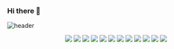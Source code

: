 ### Hi there 👋
![header](https://capsule-render.vercel.app/api?type=soft&color=auto&height=150&section=header&text=sik-yong%20github&fontSize=90)

<div align="center">
	<img src="https://img.shields.io/badge/Java-007396?style=flat&logo=Java&logoColor=white" />
	<img src="https://img.shields.io/badge/HTML5-E34F26?style=flat&logo=HTML5&logoColor=white" />
	<img src="https://img.shields.io/badge/CSS3-1572B6?style=flat&logo=CSS3&logoColor=white" />
	<img src="https://img.shields.io/badge/SPRINGBOOT-6DB33F?style=flat&logo=Spring Boot&logoColor=white" />
	<img src="https://img.shields.io/badge/IntelliJ-000000?style=flat&logo=IntelliJ IDEA&logoColor=white" />
	<img src="https://img.shields.io/badge/Eclipse-#2C2255?style=flat&logo=Eclipse IDE&logoColor=white" />
	<img src="https://img.shields.io/badge/linux-#FCC624?style=flat&logo=Linux&logoColor=white" />
	<img src="https://img.shields.io/badge/subversion-#809CC9?style=flat&logo=Subversion&logoColor=white" />
	<img src="https://img.shields.io/badge/github-#181717?style=flat&logo=Github&logoColor=white" />
	<img src="https://img.shields.io/badge/gitea-#609926?style=flat&logo=Gitea&logoColor=white" />
	<img src="https://img.shields.io/badge/confluence-#172B4D?style=flat&logo=Confluence&logoColor=white" />
	<img src="https://img.shields.io/badge/slack-#4A154B?style=flat&logo=Slack&logoColor=white" />
	
</div>

<!--
**sik-yong/sik-yong** is a ✨ _special_ ✨ repository because its `README.md` (this file) appears on your GitHub profile.

Here are some ideas to get you started:

- 🔭 I’m currently working on ...
- 🌱 I’m currently learning ...
- 👯 I’m looking to collaborate on ...
- 🤔 I’m looking for help with ...
- 💬 Ask me about ...
- 📫 How to reach me: ...
- 😄 Pronouns: ...
- ⚡ Fun fact: ...
-->
